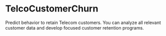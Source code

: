 # TelcoCustomerChurn
Predict behavior to retain Telecom customers. You can analyze all relevant customer data and develop focused customer retention programs.
